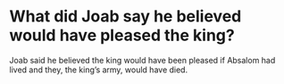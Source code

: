 # What did Joab say he believed would have pleased the king?

Joab said he believed the king would have been pleased if Absalom had lived and they, the king’s army, would have died.
